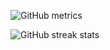 ![GitHub metrics](https://metrics.lecoq.io/nenadzero)  

![GitHub streak stats](https://github-readme-streak-stats.herokuapp.com/?user=nenadzero)  
